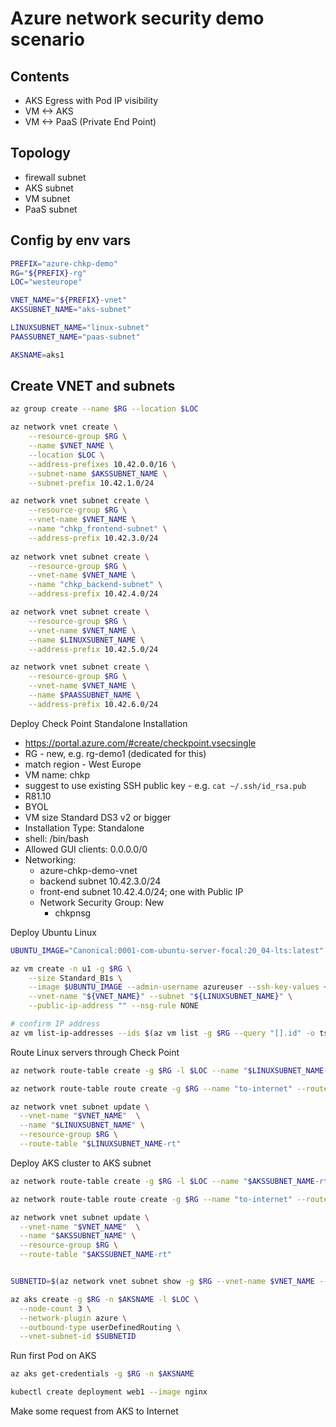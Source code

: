 # Azure network security demo scenario

## Contents

* AKS Egress with Pod IP visibility
* VM <-> AKS
* VM <-> PaaS (Private End Point)

## Topology

* firewall subnet
* AKS subnet
* VM subnet
* PaaS subnet

## Config by env vars

```bash
PREFIX="azure-chkp-demo"
RG="${PREFIX}-rg"
LOC="westeurope"

VNET_NAME="${PREFIX}-vnet"
AKSSUBNET_NAME="aks-subnet"

LINUXSUBNET_NAME="linux-subnet"
PAASSUBNET_NAME="paas-subnet"

AKSNAME=aks1
```

## Create VNET and subnets

```bash
az group create --name $RG --location $LOC

az network vnet create \
    --resource-group $RG \
    --name $VNET_NAME \
    --location $LOC \
    --address-prefixes 10.42.0.0/16 \
    --subnet-name $AKSSUBNET_NAME \
    --subnet-prefix 10.42.1.0/24

az network vnet subnet create \
    --resource-group $RG \
    --vnet-name $VNET_NAME \
    --name "chkp_frontend-subnet" \
    --address-prefix 10.42.3.0/24
    
az network vnet subnet create \
    --resource-group $RG \
    --vnet-name $VNET_NAME \
    --name "chkp_backend-subnet" \
    --address-prefix 10.42.4.0/24

az network vnet subnet create \
    --resource-group $RG \
    --vnet-name $VNET_NAME \
    --name $LINUXSUBNET_NAME \
    --address-prefix 10.42.5.0/24

az network vnet subnet create \
    --resource-group $RG \
    --vnet-name $VNET_NAME \
    --name $PAASSUBNET_NAME \
    --address-prefix 10.42.6.0/24
```

Deploy Check Point Standalone Installation
* https://portal.azure.com/#create/checkpoint.vsecsingle 
* RG - new, e.g. rg-demo1 (dedicated for this)
* match region - West Europe
* VM name: chkp
* suggest to use existing SSH public key - e.g. `cat ~/.ssh/id_rsa.pub`
* R81.10
* BYOL
* VM size Standard DS3 v2 or bigger
* Installation Type: Standalone
* shell: /bin/bash
* Allowed GUI clients: 0.0.0.0/0
* Networking:
    * azure-chkp-demo-vnet
    * backend subnet 10.42.3.0/24
    * front-end subnet 10.42.4.0/24; one with Public IP
    * Network Security Group: New
        * chkpnsg


Deploy Ubuntu Linux
```bash
UBUNTU_IMAGE="Canonical:0001-com-ubuntu-server-focal:20_04-lts:latest"

az vm create -n u1 -g $RG \
	--size Standard_B1s \
	--image $UBUNTU_IMAGE --admin-username azureuser --ssh-key-values ~/.ssh/id_rsa.pub \
	--vnet-name "${VNET_NAME}" --subnet "${LINUXSUBNET_NAME}" \
	--public-ip-address "" --nsg-rule NONE

# confirm IP address
az vm list-ip-addresses --ids $(az vm list -g $RG --query "[].id" -o tsv) | jq -r '.[].virtualMachine | [.name,.network.privateIpAddresses[0]] | @csv'

```

Route Linux servers through Check Point

```bash
az network route-table create -g $RG -l $LOC --name "$LINUXSUBNET_NAME-rt"

az network route-table route create -g $RG --name "to-internet" --route-table-name "$LINUXSUBNET_NAME-rt" --address-prefix 0.0.0.0/0 --next-hop-type VirtualAppliance --next-hop-ip-address 10.42.4.4

az network vnet subnet update \
  --vnet-name "$VNET_NAME"  \
  --name "$LINUXSUBNET_NAME" \
  --resource-group $RG \
  --route-table "$LINUXSUBNET_NAME-rt"
```


Deploy AKS cluster to AKS subnet

```bash
az network route-table create -g $RG -l $LOC --name "$AKSSUBNET_NAME-rt"

az network route-table route create -g $RG --name "to-internet" --route-table-name "$AKSSUBNET_NAME-rt" --address-prefix 0.0.0.0/0 --next-hop-type VirtualAppliance --next-hop-ip-address 10.42.4.4

az network vnet subnet update \
  --vnet-name "$VNET_NAME"  \
  --name "$AKSSUBNET_NAME" \
  --resource-group $RG \
  --route-table "$AKSSUBNET_NAME-rt"


SUBNETID=$(az network vnet subnet show -g $RG --vnet-name $VNET_NAME --name $AKSSUBNET_NAME --query id -o tsv)

az aks create -g $RG -n $AKSNAME -l $LOC \
  --node-count 3 \
  --network-plugin azure \
  --outbound-type userDefinedRouting \
  --vnet-subnet-id $SUBNETID 
```

Run first Pod on AKS
```bash
az aks get-credentials -g $RG -n $AKSNAME

kubectl create deployment web1 --image nginx
```

Make some request from AKS to Internet
```bash

```
